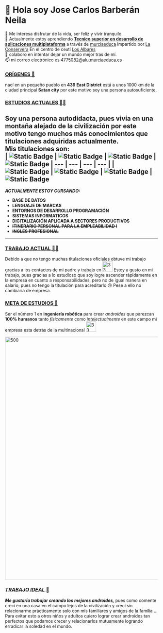  # 👋 Hola soy **Jose Carlos Barberán Neila** #  
 👀 Me interesa disfrutar de la vida, ser feliz y vivir tranquilo.  
 🌱 Actualmente estoy aprendiendo **[Tecnico superior en desarrollo de aplicaciones multiplataforma](https://www.todofp.es/que-estudiar/familias-profesionales/informatica-comunicaciones/des-aplicaciones-multiplataforma.html)** a través de [murciaeduca](https://ead.murciaeduca.es/)
 Impartido por [La Conservera](https://sites.google.com/view/fplaconservera) En el centro de ceutí [Los Albares](https://www.ieslosalbares.es/)  
 💞️ colaboro en intentar dejar un mundo mejor tras de mí.  
 :mailbox: mi correo electrónico es 4775082@alu.murciaeduca.es  

### <ins> **ORÍGENES** 🏡 </ins>  
 nací en un pequeño pueblo en **439 East District** está a unos 1000 km de la ciudad principal **Satan city** por este motivo soy una persona autosuficiente.

### <ins> **ESTUDIOS ACTUALES** 👨‍🎓 </ins>  

 Soy una persona **autodidacta**, pues vivía en una montaña alejado de la civilización por este motivo tengo muchos más conocimientos que titulaciones adquiridas actualmente.  
Mis **titulaciones** son:  
| ![Static Badge](https://img.shields.io/badge/Ruby%20-%20black?logo=Ruby&logoColor=red) | ![Static Badge](https://img.shields.io/badge/html5-%20white?logo=html5&logoColor=orange) | ![Static Badge](https://img.shields.io/badge/javascript%20-%20yellow?logo=javascript&logoColor=black) | ![Static Badge](https://img.shields.io/badge/kalilinux%20-%20blue?logo=kalilinux&logoColor=white) 
| --- | --- | --- | --- | 
| ![Static Badge](https://img.shields.io/badge/mysql%20-%20blue?logo=mysql&logoColor=white) | ![Static Badge](https://img.shields.io/badge/c%2B%2B%20-%20red?logo=cplusplus&logoColor=white) | ![Static Badge](https://img.shields.io/badge/squareenix%20-%20black?logo=squareenix&logoColor=white) | ![Static Badge](https://img.shields.io/badge/angular%20-red%20?logo=angular&logoColor=white)  
---

 ***ACTUALMENTE ESTOY CURSANDO:*** 
  
- **BASE DE DATOS**
- **LENGUAJE DE MARCAS**
- **ENTORNOS DE DESARROLLO PROGRAMACIÓN** 
- **SISTEMAS INFORMATICOS**
- **DIGITALIZACIÓN APLICADA A SECTORES PRODUCTIVOS**
- ~~**ITINERARIO PERSONAL PARA LA EMPLEABILIDAD I**~~
- ~~**INGLES PROFESIONAL**~~ 
 ---
 
### <ins> **TRABAJO ACTUAL** 👨‍💼 </ins>
  
 Debido a que no tengo muchas titulaciones oficiales obtuve mi trabajo gracias a los contactos de mi padre y trabajo en <img src="https://e7.pngegg.com/pngimages/136/911/png-clipart-logo-brand-emblem-hoi-poi-kapsula-capsule-corp-emblem-logo.png" alt="33" width="33" /> Estoy a gusto en mi trabajo, pues gracias a lo estudioso que soy logre ascender rápidamente en la empresa en cuanto a responsabilidades, pero no de igual manera en salario, pues no tengo la titulación para acreditarlo 😢 Pese a ello no cambiaria de empresa.
 
### <ins> **META DE ESTUDIOS** 🤖</ins>
   
 Ser el número 1 en **ingeniería robótica** para crear *androides* que parezcan **100% humanos** tanto *físicamente* como *intelectualmente* en este campo mi empresa esta detrás de la multinacional <img src="https://static.wikia.nocookie.net/dragonball/images/8/89/Insignia_del_List%C3%B3n_Rojo_Kakarot.png/revision/latest/thumbnail/width/360/height/360?cb=20200327134109&path-prefix=es" alt="33" width="33" />
 
 <img src="https://go4it.solutions/sites/default/files/2024-05/01.01.%20Lenguajes%20de%20programaci%C3%B3n%20que%20quedar%C3%A1n%20obsoletos%20en%202024.jpg" alt="500" width="800" />
 
### <ins> ***TRABAJO IDEAL*** 🤑 </ins>  

 ***Me gustaría trabajar creando los mejores androides,*** pues como comente crecí en una casa en el campo lejos de la civilización y crecí sin relacionarme prácticamente solo con mis familiares y amigos de la familia ... Para evitar esto a otros niños y adultos quiero lograr crear androides tan perfectos que podamos crecer y relacionarlos mutuamente logrando erradicar la soledad en el mundo.
 


<!---
JCBN94/JCBN94 is a ✨ special ✨ repository because its `README.md` (this file) appears on your GitHub profile.
You can click the Preview link to take a look at your changes.
--->
